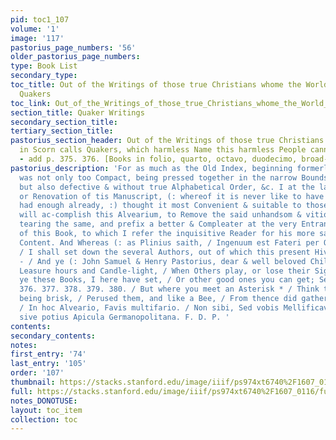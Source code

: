 ```yaml
---
pid: toc1_107
volume: '1'
image: '117'
pastorius_page_numbers: '56'
older_pastorius_page_numbers: 
type: Book List
secondary_type: 
toc_title: Out of the Writings of those true Christians whome the World in Scorn calls
  Quakers
toc_link: Out_of_the_Writings_of_those_true_Christians_whome_the_World_in_Scorn_calls_Quakers
section_title: Quaker Writings
secondary_section_title: 
tertiary_section_title: 
pastorius_section_header: Out of the Writings of those true Christians whome the World
  in Scorn calls Quakers, which harmless Name this harmless People cannot but own.
  - add p. 375. 376. [Books in folio, quarto, octavo, duodecimo, broad-side.]
pastorius_description: 'For as much as the Old Index, beginning formerly at this side,
  was not only too Compact, being pressed together in the narrow Bounds of three Pages,
  but also defective & without true Alphabetical Order, &c. I at the latter Renewal
  or Renovation of tis Manuscript, (: whereof it is never like to have any more, having
  had enough already, :) thought it most Convenient & suitable to those hands that
  will ac-complish this Alvearium, to Remove the said unhandsom & vitious Table, by
  tearing the same, and prefix a better & Compleater at the very Entrance or Threshold
  of this Book, to which I refer the inquisitive Reader for his more satisfactory
  Content. And Whereas (: as Plinius saith, / Ingenuum est Fateri per Quos profeceris
  / I shall set down the several Authors, out of which this present Hive is collected.
  - / And ye (: John Samuel & Henry Pastorius, dear & well beloved Children! // At
  Leasure hours and Candle-light, / When Others play, or lose their Sight; / Read
  ye these Books, I here have set, / Or other good ones you can get; See pag. 375.
  376. 377. 378. 379. 380. / But where you meet an Asterisk * / Think that your Father,
  being brisk, / Perused them, and like a Bee, / From thence did gather what you see
  / In hoc Alveario, Favis multifario. / Non sibi, Sed vobis Mellificavit, Apis. /
  sive potius Apicula Germanopolitana. F. D. P. '
contents: 
secondary_contents: 
notes: 
first_entry: '74'
last_entry: '105'
order: '107'
thumbnail: https://stacks.stanford.edu/image/iiif/ps974xt6740%2F1607_0116/full/100,/0/default.jpg
full: https://stacks.stanford.edu/image/iiif/ps974xt6740%2F1607_0116/full/full/0/default.jpg
notes_DONOTUSE: 
layout: toc_item
collection: toc
---
```

